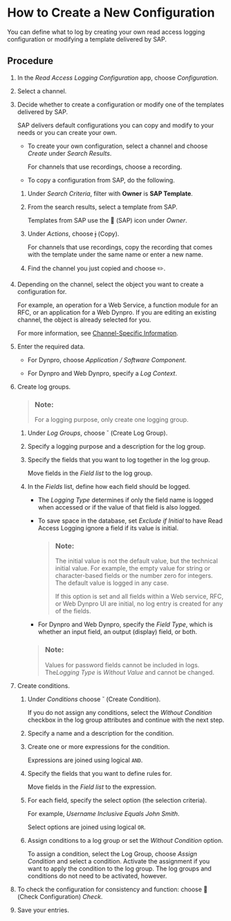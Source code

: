 <!-- loiob1a3c9df868e416097a3c146859724df -->

<link rel="stylesheet" type="text/css" href="../css/sap-icons.css"/>

# How to Create a New Configuration

You can define what to log by creating your own read access logging configuration or modifying a template delivered by SAP.



## Procedure

1.  In the *Read Access Logging Configuration* app, choose *Configuration*.

2.  Select a channel.

3.  Decide whether to create a configuration or modify one of the templates delivered by SAP.

    SAP delivers default configurations you can copy and modify to your needs or you can create your own.

    -   To create your own configuration, select a channel and choose *Create* under *Search Results*.

        For channels that use recordings, choose a recording.

    -   To copy a configuration from SAP, do the following.


    1.  Under *Search Criteria*, filter with **Owner** is **SAP Template**.


    1.  From the search results, select a template from SAP.

        Templates from SAP use the <span class="SAP-icons"></span> \(SAP\) icon under *Owner*.

    2.  Under *Actions*, choose <span class="SAP-icons"></span> \(Copy\).

        For channels that use recordings, copy the recording that comes with the template under the same name or enter a new name.

    3.  Find the channel you just copied and choose :pencil2:.


4.  Depending on the channel, select the object you want to create a configuration for.

    For example, an operation for a Web Service, a function module for an RFC, or an application for a Web Dynpro. If you are editing an existing channel, the object is already selected for you.

    For more information, see [Channel-Specific Information](channel-specific-information-24c7399.md).

5.  Enter the required data.

    -   For Dynpro, choose *Application / Software Component*.

    -   For Dynpro and Web Dynpro, specify a *Log Context*.

6.  Create log groups.

    > ### Note:  
    > For a logging purpose, only create one logging group.

    1.  Under *Log Groups*, choose <span class="SAP-icons"></span> \(Create Log Group\).

    2.  Specify a logging purpose and a description for the log group.

    3.  Specify the fields that you want to log together in the log group.

        Move fields in the *Field list* to the log group.

    4.  In the *Fields* list, define how each field should be logged.

        -   The *Logging Type* determines if only the field name is logged when accessed or if the value of that field is also logged.

        -   To save space in the database, set *Exclude if Initial* to have Read Access Logging ignore a field if its value is initial.

            > ### Note:  
            > The initial value is not the default value, but the technical initial value. For example, the empty value for string or character-based fields or the number zero for integers. The default value is logged in any case.
            > 
            > If this option is set and all fields within a Web service, RFC, or Web Dynpro UI are initial, no log entry is created for any of the fields.

        -   For Dynpro and Web Dynpro, specify the *Field Type*, which is whether an input field, an output \(display\) field, or both.


        > ### Note:  
        > Values for password fields cannot be included in logs. The*Logging Type* is *Without Value* and cannot be changed.


7.  Create conditions.

    1.  Under *Conditions* choose <span class="SAP-icons"></span> \(Create Condition\).

        If you do not assign any conditions, select the *Without Condition* checkbox in the log group attributes and continue with the next step.

    2.  Specify a name and a description for the condition.

    3.  Create one or more expressions for the condition.

        Expressions are joined using logical `AND`.

    4.  Specify the fields that you want to define rules for.

        Move fields in the *Field list* to the expression.

    5.  For each field, specify the select option \(the selection criteria\).

        For example, *Username Inclusive Equals John Smith*.

        Select options are joined using logical `OR`.

    6.  Assign conditions to a log group or set the *Without Condition* option.

        To assign a condition, select the Log Group, choose *Assign Condition* and select a condition. Activate the assignment if you want to apply the condition to the log group. The log groups and conditions do not need to be activated, however.


8.  To check the configuration for consistency and function: choose <span class="SAP-icons"></span> \(Check Configuration\) *Check*.

9.  Save your entries.


